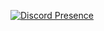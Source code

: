 [![Discord Presence](https://lanyard.cnrad.dev/api/389168690899320842?hideBadges=true)](https://discord.com/users/389168690899320842)
